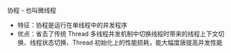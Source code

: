 协程 - 也叫微线程

* 特征：协程是运行在单线程中的并发程序
* 优点：省去了传统 Thread 多线程并发机制中切换线程时带来的线程上下文切换、线程状态切换、Thread 初始化上的性能损耗，能大幅度唐提高并发性能